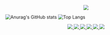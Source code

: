 
<p>
  <div align="center">
  <img src="https://github.com/user-attachments/assets/9dfc7bf9-8a21-46d8-b71d-fd9c4af9c845" />
  </div>
</p>

![Anurag's GitHub stats](https://github-readme-stats.vercel.app/api?username=StoneKx&show_icons=true&theme=dracula)
![Top Langs](https://github-readme-stats.vercel.app/api/top-langs/?username=StoneKx&layout=compact)

<p align='center'>
  <a href="https://github.com/kyechan99/capsule-render/labels/Idea">
    <img src="https://img.shields.io/badge/html5%20-%23191919.svg?style=for-the-badge&logo=html5&logoColor=%23E34F26&logoSize=300"/>
  </a>
  <a href="#demo">
    <img src="https://img.shields.io/badge/css3%20-%23191919.svg?style=for-the-badge&logo=css3&logoColor=%231572B6&logoSize=300"/>
  </a>   
  <a href="#demo">
    <img src="https://img.shields.io/badge/REACT%20-%23191919.svg?style=for-the-badge&logo=react&logoColor=%2361DAFB&logoSize=300"/>
  </a>
  <a href="https://capsule-render.vercel.app/">
    <img src="https://img.shields.io/badge/javascript%20-%23191919.svg?style=for-the-badge&logo=javascript&logoColor=%23F7DF1E&logoSize=300"/>
  </a>
  <a href="https://capsule-render.vercel.app/">
    <img src="https://img.shields.io/badge/C%2B%2B%20-%23191919.svg?style=for-the-badge&logo=c%2B%2B&logoColor=%2300599C&logoSize=300"/>
  </a>
  <a href="https://capsule-render.vercel.app/">
    <img src="https://img.shields.io/badge/mysql%20-%23191919.svg?style=for-the-badge&logo=mysql&logoColor=%234479A1&logoSize=300"/>
  </a>
</p> 



